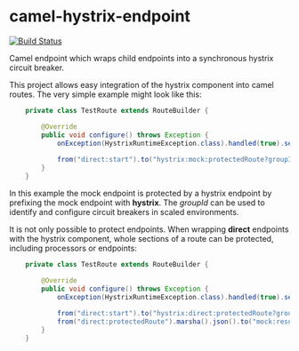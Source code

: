 # camel-hystrix-endpoint

[![Build Status](https://travis-ci.org/jollydays/camel-hystrix-endpoint.svg?branch=master)](https://travis-ci.org/jollydays/camel-hystrix-endpoint)

Camel endpoint which wraps child endpoints into a synchronous hystrix circuit breaker.

This project allows easy integration of the hystrix component into camel routes. The very simple example might look like this:

```java
	private class TestRoute extends RouteBuilder {

		@Override
		public void configure() throws Exception {
			onException(HystrixRuntimeException.class).handled(true).setBody().constant("error");
			
			from("direct:start").to("hystrix:mock:protectedRoute?groupId=test");
		}
	}
```
In this example the mock endpoint is protected by a hystrix endpoint by prefixing the mock endpoint with __hystrix__. The _groupId_ can be used to identify and configure circuit breakers in scaled environments.

It is not only possible to protect endpoints. When wrapping __direct__ endpoints with the hystrix component, whole sections of a route can be protected, including processors or endpoints:

```java
	private class TestRoute extends RouteBuilder {

		@Override
		public void configure() throws Exception {
			onException(HystrixRuntimeException.class).handled(true).setBody().constant("error");
			
			from("direct:start").to("hystrix:direct:protectedRoute?groupId=test");
			from("direct:protectedRoute").marsha().json().to("mock:result");
		}
	}
```

